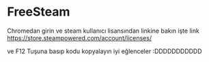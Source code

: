 # FreeSteam



Chromedan girin ve steam kullanıcı lisansından linkine bakın işte link  https://store.steampowered.com/account/licenses/




ve F12 Tuşuna basıp kodu kopyalayın iyi eğlenceler :DDDDDDDDDDD
